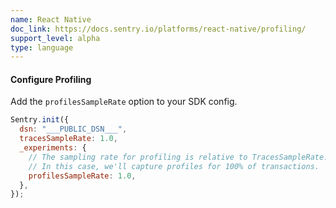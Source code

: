 ```yaml
---
name: React Native
doc_link: https://docs.sentry.io/platforms/react-native/profiling/
support_level: alpha
type: language
---
```


#### Configure Profiling

Add the `profilesSampleRate` option to your SDK config.

```javascript
Sentry.init({
  dsn: "___PUBLIC_DSN___",
  tracesSampleRate: 1.0,
  _experiments: {
    // The sampling rate for profiling is relative to TracesSampleRate.
    // In this case, we'll capture profiles for 100% of transactions.
    profilesSampleRate: 1.0,
  },
});
```
